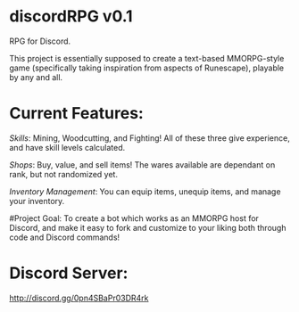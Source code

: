 # discordRPG v0.1
RPG for Discord.

This project is essentially supposed to create a text-based MMORPG-style game (specifically taking inspiration from aspects of Runescape), playable by any and all.

# Current Features:

*Skills*: Mining, Woodcutting, and Fighting! All of these three give experience, and have skill levels calculated.

*Shops*: Buy, value, and sell items! The wares available are dependant on rank, but not randomized yet.

*Inventory Management*: You can equip items, unequip items, and manage your inventory.

#Project Goal:
To create a bot which works as an MMORPG host for Discord, and make it easy to fork and customize to your liking both through code and Discord commands!

# Discord Server:
http://discord.gg/0pn4SBaPr03DR4rk
